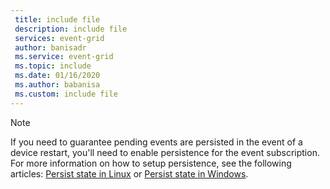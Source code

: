```yaml
---
 title: include file
 description: include file
 services: event-grid
 author: banisadr
 ms.service: event-grid
 ms.topic: include
 ms.date: 01/16/2020
 ms.author: babanisa
 ms.custom: include file
---
```


>[!NOTE]
> If you need to guarantee pending events are persisted in the event of a device restart, you'll need to enable persistence for the event subscription. For more information on how to setup persistence, see the following articles: [Persist state in Linux](../articles/event-grid/edge/persist-state-linux.md) or [Persist state in Windows](../articles/event-grid/edge/persist-state-windows.md).